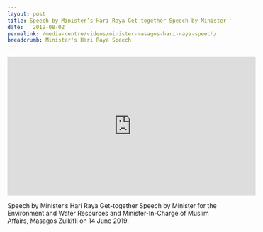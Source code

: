 ```yaml
---
layout: post
title: Speech by Minister’s Hari Raya Get-together Speech by Minister for the Environment and Water Resources and Minister-In-Charge of Muslim Affairs, Masagos Zulkifli on 14 June 2019
date:   2019-08-02
permalink: /media-centre/videos/minister-masagos-hari-raya-speech/
breadcrumb: Minister's Hari Raya Speech
---
```


<div class="bp-youtube">
      <iframe width="560" height="315" src="https://www.youtube.com/embed/CkepqmK3eH8" frameborder="0" allow="accelerometer; autoplay; encrypted-media; gyroscope; picture-in-picture" allowfullscreen></iframe>
</div>

Speech by Minister’s Hari Raya Get-together Speech by Minister for the Environment and Water Resources and Minister-In-Charge of Muslim Affairs, Masagos Zulkifli on 14 June 2019.

